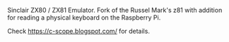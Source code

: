 Sinclair ZX80 / ZX81 Emulator. Fork of the Russel Mark's z81 with addition for 
reading a physical keyboard on the Raspberry Pi.

Check https://c-scope.blogspot.com/ for details.
